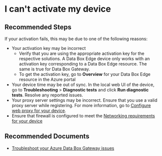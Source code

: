 <properties
	pageTitle="I can't activate my device."
	description="I can't activate my device."
	service="microsoft.databoxedge"
	resource="databoxedgedevices"
	authors="anoobbacker"
	ms.author="anbacker"
	authoralias="anbacker"
	displayOrder="2"
	selfHelpType="resource"
	supportTopicIds=""
	resourceTags="DataBoxEdge,DataBoxGateway"
	productPesIds=""
	cloudEnvironments="public"
/>

# I can't activate my device

## **Recommended Steps**

If your activation fails, this may be due to one of the following reasons:

* Your activation key may be incorrect
	* Verify that you are using the appropriate activation key for the respective solutions. A Data Box Edge device only works with an activation key corresponding to a Data Box Edge resource. The same is true for Data Box Gateway.
	* To get the activation key, go to **Overview** for your Data Box Edge resource in the Azure portal
* Your device time may be out of sync. In the local web UI of the device, go to **Troubleshooting** > **Diagnostic tests** and click **Run diagnostic tests**. Resolve any reported issues.
* Your proxy server settings may be incorrect. Ensure that you use a valid proxy server while registering. For more information, go to [Configure web proxy for your device](https://aka.ms/dbe-device-local-mgmt).
* Ensure that firewall is configured to meet the [Networking requirements for your device](https://aka.ms/dbe-network-req)

## **Recommended Documents**

* [Troubleshoot your Azure Data Box Gateway issues](https://docs.microsoft.com/azure/databox-online/data-box-gateway-troubleshoot)
